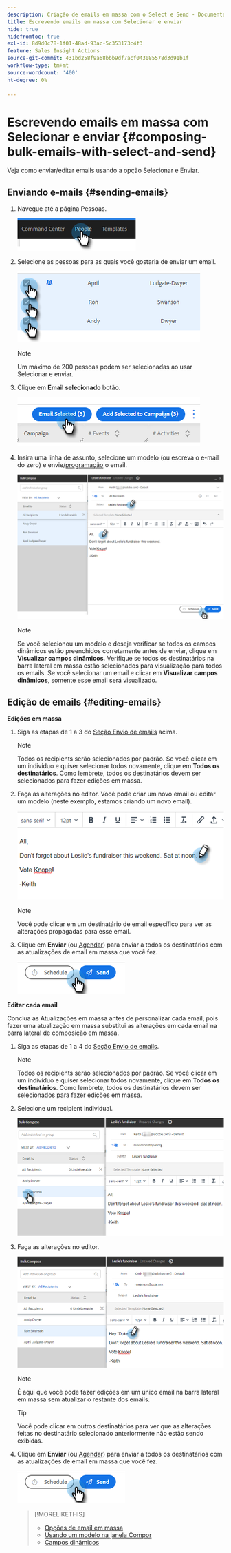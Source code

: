 ```yaml
---
description: Criação de emails em massa com o Select e Send - Documentação do Marketo - Documentação do produto
title: Escrevendo emails em massa com Selecionar e enviar
hide: true
hidefromtoc: true
exl-id: 8d9d0c78-1f01-48ad-93ac-5c353173c4f3
feature: Sales Insight Actions
source-git-commit: 431bd258f9a68bbb9df7acf043085578d3d91b1f
workflow-type: tm+mt
source-wordcount: '400'
ht-degree: 0%

---
```


# Escrevendo emails em massa com Selecionar e enviar {#composing-bulk-emails-with-select-and-send}

Veja como enviar/editar emails usando a opção Selecionar e Enviar.

## Enviando e-mails {#sending-emails}

1. Navegue até a página Pessoas.

   ![](assets/composing-bulk-emails-with-select-and-send-1.png)

1. Selecione as pessoas para as quais você gostaria de enviar um email.

   ![](assets/composing-bulk-emails-with-select-and-send-2.png)

   >[!NOTE]
   >
   >Um máximo de 200 pessoas podem ser selecionadas ao usar Selecionar e enviar.

1. Clique em **Email selecionado** botão.

   ![](assets/composing-bulk-emails-with-select-and-send-3.png)

1. Insira uma linha de assunto, selecione um modelo (ou escreva o e-mail do zero) e envie/[programação](/help/marketo/product-docs/marketo-sales-connect/email/using-the-compose-window/scheduling-an-email.md) o email.

   ![](assets/composing-bulk-emails-with-select-and-send-4.png)

   >[!NOTE]
   >
   >Se você selecionou um modelo e deseja verificar se todos os campos dinâmicos estão preenchidos corretamente antes de enviar, clique em **Visualizar campos dinâmicos**. Verifique se todos os destinatários na barra lateral em massa estão selecionados para visualização para todos os emails. Se você selecionar um email e clicar em **Visualizar campos dinâmicos**, somente esse email será visualizado.

## Edição de emails {#editing-emails}

**Edições em massa**

1. Siga as etapas de 1 a 3 do [Seção Envio de emails](#sending-emails) acima.

   >[!NOTE]
   >
   >Todos os recipients serão selecionados por padrão. Se você clicar em um indivíduo e quiser selecionar todos novamente, clique em **Todos os destinatários**. Como lembrete, todos os destinatários devem ser selecionados para fazer edições em massa.

1. Faça as alterações no editor. Você pode criar um novo email ou editar um modelo (neste exemplo, estamos criando um novo email).

   ![](assets/composing-bulk-emails-with-select-and-send-5.png)

   >[!NOTE]
   >
   >Você pode clicar em um destinatário de email específico para ver as alterações propagadas para esse email.

1. Clique em **Enviar** (ou [Agendar](/help/marketo/product-docs/marketo-sales-connect/email/using-the-compose-window/scheduling-an-email.md)) para enviar a todos os destinatários com as atualizações de email em massa que você fez.

   ![](assets/composing-bulk-emails-with-select-and-send-6.png)

**Editar cada email**

Conclua as Atualizações em massa antes de personalizar cada email, pois fazer uma atualização em massa substitui as alterações em cada email na barra lateral de composição em massa.

1. Siga as etapas de 1 a 4 do [Seção Envio de emails](#sending-emails).

   >[!NOTE]
   >
   >Todos os recipients serão selecionados por padrão. Se você clicar em um indivíduo e quiser selecionar todos novamente, clique em **Todos os destinatários**. Como lembrete, todos os destinatários devem ser selecionados para fazer edições em massa.

1. Selecione um recipient individual.

   ![](assets/composing-bulk-emails-with-select-and-send-7.png)

1. Faça as alterações no editor.

   ![](assets/composing-bulk-emails-with-select-and-send-8.png)

   >[!NOTE]
   >
   >É aqui que você pode fazer edições em um único email na barra lateral em massa sem atualizar o restante dos emails.

   >[!TIP]
   >
   >Você pode clicar em outros destinatários para ver que as alterações feitas no destinatário selecionado anteriormente não estão sendo exibidas.

1. Clique em **Enviar** (ou [Agendar](/help/marketo/product-docs/marketo-sales-connect/email/using-the-compose-window/scheduling-an-email.md)) para enviar a todos os destinatários com as atualizações de email em massa que você fez.

   ![](assets/composing-bulk-emails-with-select-and-send-9.png)

   >[!MORELIKETHIS]
   >
   >* [Opções de email em massa](/help/marketo/product-docs/marketo-sales-insight/actions/email/using-the-compose-window/bulk-emailing-options.md)
   >* [Usando um modelo na janela Compor](/help/marketo/product-docs/marketo-sales-connect/email/using-the-compose-window/using-a-template-in-the-compose-window.md)
   >* [Campos dinâmicos](/help/marketo/product-docs/marketo-sales-connect/templates/dynamic-fields/how-to-insert-dynamic-fields.md)
